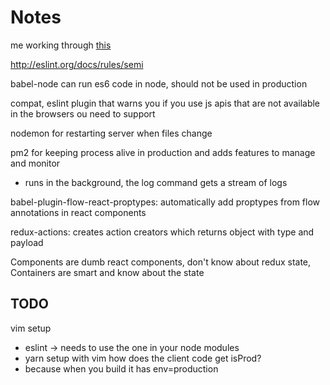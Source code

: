 # Notes

me working through [this](https://github.com/verekia/js-stack-from-scratch)


http://eslint.org/docs/rules/semi

babel-node can run es6 code in node, should not be used in production

compat, eslint plugin that warns you if you use js apis that are not available in the browsers ou need to support

nodemon for restarting server when files change

pm2 for keeping process alive in production and adds features to manage and monitor
 - runs in the background, the log command gets a stream of logs 

babel-plugin-flow-react-proptypes: automatically add proptypes from flow annotations in react components
 
redux-actions: creates action creators which returns object with type and payload

Components are dumb react components, don't know about redux state, Containers are smart and know about the state
## TODO
vim setup
- eslint -> needs to use the one in your node modules
- yarn setup with vim
how does the client code get isProd?
- because when you build it has env=production
